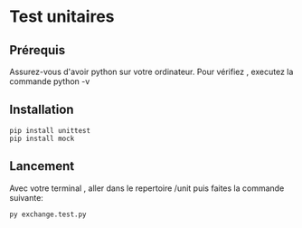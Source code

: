 # Test unitaires

## Prérequis

Assurez-vous d'avoir python sur votre ordinateur. Pour vérifiez , executez la commande python -v

## Installation 
```
pip install unittest
pip install mock
```

## Lancement

Avec votre terminal , aller dans le repertoire /unit puis faites la commande suivante:

```
py exchange.test.py
```
